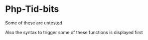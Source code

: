 # Php-Tid-bits

Some of these are untested

Also the syntax to trigger some of these functions is displayed first
